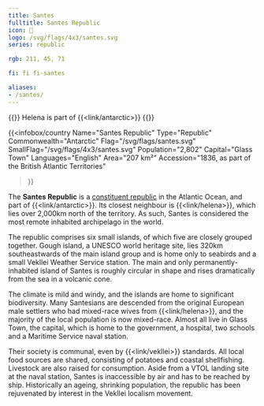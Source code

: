 ```yaml
---
title: Santes
fulltitle: Santes Republic
icon: 🦞
logo: /svg/flags/4x3/santes.svg
series: republic

rgb: 211, 45, 71

fi: fi fi-santes

aliases:
- /santes/
---
```

{{<note series>}}
 Helena is part of {{<link/antarctic>}}
{{</note>}}

{{<infobox/country
	 Name="Santes Republic"
	 Type="Republic"
	 Commonwealth="Antarctic"
	 Flag="/svg/flags/santes.svg"
	 SmallFlag="/svg/flags/4x3/santes.svg"
	 Population="2,802"
	 Capital="Glass Town"
	 Languages="English"
	 Area="207 km²"
	 Accession="1836, as part of the British Atlantic Territories"
 >}}

The <span class="fi fi-santes"></span> **Santes Republic** is a [constituent republic](/republics/) in the Atlantic Ocean, and part of {{<link/antarctic>}}. Its closest neighbour is {{<link/helena>}}, which lies over 2,000km north of the territory. As such, Santes is considered the most remote inhabited archipelago in the world.

The republic comprises six small islands, of which five are closely grouped together. Gough island, a UNESCO world heritage site, lies 320km southeastwards of the main island group and is home only to seabirds and a small Vekllei Weather Service station. The main and only permanently-inhabited island of Santes is roughly circular in shape and rises dramatically from the sea in a volcanic cone.

The climate is mild and windy, and the islands are home to significant biodiversity. Many Santesians are descended from the original European male settlers who had mixed-race wives from {{<link/helena>}}, and the majority of the local population is now mixed-race. Almost all live in Glass Town, the capital, which is home to the government, a hospital, two schools and a Maritime Service naval station.

Their society is communal, even by {{<link/vekllei>}} standards. All local food sources are shared, consisting of potatoes and coastal shellfishing. Livestock are also raised for consumption. Aside from a VTOL landing site at the naval station, Santes is inaccessible by air and has to be reached by ship. Historically an ageing, shrinking population, the republic has been rejuvenated by interest in the Vekllei localism movement.




